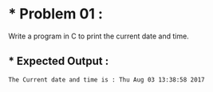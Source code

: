 # * Problem 01 :

Write a program in C to print the current date and time.

## * Expected Output :

    The Current date and time is : Thu Aug 03 13:38:58 2017